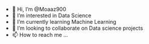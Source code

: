 - 👋 Hi, I’m @Moaaz900
- 👀 I’m interested in Data Science
- 🌱 I’m currently learning Machine Learning
- 💞️ I’m looking to collaborate on Data science projects
- 📫 How to reach me ...

<!---
Moaaz900/Moaaz900 is a ✨ special ✨ repository because its `README.md` (this file) appears on your GitHub profile.
You can click the Preview link to take a look at your changes.
--->
